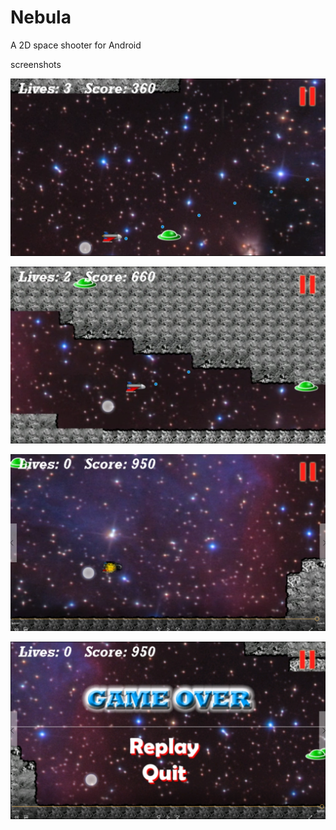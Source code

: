 # Nebula

A 2D space shooter for Android

screenshots
	
![](./screenshots/nebula04ss.PNG)

![](./screenshots/nebula05ss.PNG)

![](./screenshots/nebula06ss.PNG)

![](./screenshots/nebula03ss.PNG)